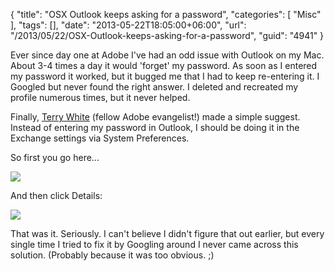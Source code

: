 {
	"title": "OSX Outlook keeps asking for a password",
	"categories": [
		"Misc"
	],
	"tags": [],
	"date": "2013-05-22T18:05:00+06:00",
	"url": "/2013/05/22/OSX-Outlook-keeps-asking-for-a-password",
	"guid": "4941"
}

Ever since day one at Adobe I've had an odd issue with Outlook on my Mac. About 3-4 times a day it would 'forget' my password. As soon as I entered my password it worked, but it bugged me that I had to keep re-entering it. I Googled but never found the right answer. I deleted and recreated my profile numerous times, but it never helped.

Finally, <a href="http://terrywhite.com/">Terry White</a> (fellow Adobe evangelist!) made a simple suggest. Instead of entering my password in Outlook, I should be doing it in the Exchange settings via System Preferences.

So first you go here...

<img src="https://static.raymondcamden.com/images/11.png" />

And then click Details:

<img src="https://static.raymondcamden.com/images/21.png" />

That was it. Seriously. I can't believe I didn't figure that out earlier, but every single time I tried to fix it by Googling around I never came across this solution. (Probably because it was too obvious. ;)